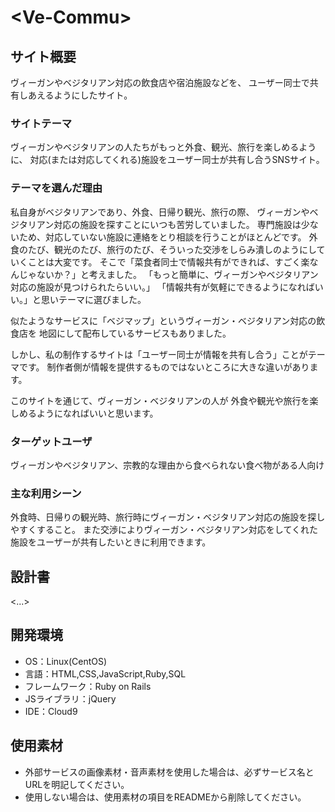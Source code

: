 # <**Ve-Commu**>

## サイト概要
ヴィーガンやベジタリアン対応の飲食店や宿泊施設などを、
ユーザー同士で共有しあえるようにしたサイト。
### サイトテーマ
ヴィーガンやベジタリアンの人たちがもっと外食、観光、旅行を楽しめるように、
対応(または対応してくれる)施設をユーザー同士が共有し合うSNSサイト。

### テーマを選んだ理由
私自身がベジタリアンであり、外食、日帰り観光、旅行の際、
ヴィーガンやベジタリアン対応の施設を探すことにいつも苦労していました。
専門施設は少ないため、対応していない施設に連絡をとり相談を行うことがほとんどです。
外食のたび、観光のたび、旅行のたび、そういった交渉をしらみ潰しのようにしていくことは大変です。
そこで「菜食者同士で情報共有ができれば、すごく楽なんじゃないか？」と考えました。
「もっと簡単に、ヴィーガンやベジタリアン対応の施設が見つけられたらいい。」
「情報共有が気軽にできるようになればいい。」と思いテーマに選びました。

似たようなサービスに「ベジマップ」というヴィーガン・ベジタリアン対応の飲食店を
地図にして配布しているサービスもありました。

しかし、私の制作するサイトは「ユーザー同士が情報を共有し合う」ことがテーマです。
制作者側が情報を提供するものではないところに大きな違いがあります。

このサイトを通じて、ヴィーガン・ベジタリアンの人が
外食や観光や旅行を楽しめるようになればいいと思います。

### ターゲットユーザ
ヴィーガンやベジタリアン、宗教的な理由から食べられない食べ物がある人向け

### 主な利用シーン
外食時、日帰りの観光時、旅行時にヴィーガン・ベジタリアン対応の施設を探しやすくすること。
また交渉によりヴィーガン・ベジタリアン対応をしてくれた施設をユーザーが共有したいときに利用できます。

## 設計書
<...>

## 開発環境
- OS：Linux(CentOS)
- 言語：HTML,CSS,JavaScript,Ruby,SQL
- フレームワーク：Ruby on Rails
- JSライブラリ：jQuery
- IDE：Cloud9

## 使用素材
- 外部サービスの画像素材・音声素材を使用した場合は、必ずサービス名とURLを明記してください。
- 使用しない場合は、使用素材の項目をREADMEから削除してください。